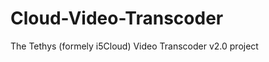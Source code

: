 Cloud-Video-Transcoder
======================

The Tethys (formely i5Cloud) Video Transcoder v2.0 project
